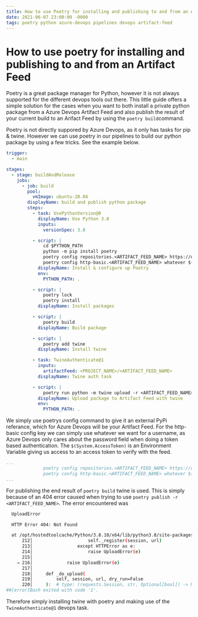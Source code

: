 ```yaml
---
title: How to use Poetry for installing and publishing to and from an Artifact Feed 
date: 2021-06-07 23:00:00 -0000
tags: poetry python azure-devops pipelines devops artifact-feed
---
```


# How to use poetry for installing and publishing to and from an Artifact Feed 

Poetry is a great package manager for Python, however it is not always supported for the different devops tools out there. This little guide offers a simple solution for the cases when you want to both install a private python package from a Azure Devops Artifact Feed and also publish the result of your current build to an Arifact Feed by using the `poetry build`command.

Poetry is not directly suppored by Azure Devops, as it only has tasks for pip & twine. However we can use poetry in our pipelines to build our python package by using a few tricks. See the example below.

```yml
trigger:
  - main

stages:
  - stage: buildAndRelease
    jobs:
      - job: build
        pool:
          vmImage: ubuntu-20.04
        displayName: build and publish python package
        steps:
          - task: UsePythonVersion@0
            displayName: Use Python 3.8
            inputs:
              versionSpec: 3.8

          - script: |
              cd $PYTHON_PATH
              python -m pip install poetry
              poetry config repositories.<ARTIFACT_FEED_NAME> https://dev.azure.com/<ORG_NAME>/<PROJECT_NAME>/_packaging/<ARTIFACT_FEED_NAME>/pypi/
              poetry config http-basic.<ARTIFACT_FEED_NAME> whatever $(System.AccessToken)
            displayName: Install & configure up Poetry
            env:
              PYTHON_PATH: .

          - script: |
              poetry lock
              poetry install
            displayName: Install packages

          - script: |
              poetry build
            displayName: Build package

          - script: |
              poetry add twine
            displayName: Install twine

          - task: TwineAuthenticate@1
            inputs:
              artifactFeed: <PROJECT_NAME>/<ARTIFACT_FEED_NAME>
            displayName: Twine auth task

          - script: |
              poetry run python -m twine upload -r <ARTIFACT_FEED_NAME> --config-file $(PYPIRC_PATH) dist/*
            displayName: Upload package to Artifact Feed with twine
            env:
              PYTHON_PATH: .
```
We simply use poetrys config command to give it an external PyPi referance, which for Azure Devops will be your Artifact Feed. For the http-basic config key we can simply use whatever we want for a username, as Azure Devops only cares about the password field when doing a token based authentication. The `$(System.AccessToken)` is an Environment Variable giving us access to an access token to verify with the feed.
```yml
...
              poetry config repositories.<ARTIFACT_FEED_NAME> https://dev.azure.com/<ORG_NAME>/<PROJECT_NAME>/_packaging/<ARTIFACT_FEED_NAME>/pypi/
              poetry config http-basic.<ARTIFACT_FEED_NAME> whatever $(System.AccessToken)
...
```
For publishing the end result of `poetry build` twine is used. This is simply because of an 404 error caused when trying to use `poetry publish -r <ARTIFACT_FEED_NAME>`. The error encountered was 
```bash
  UploadError

  HTTP Error 404: Not Found

  at /opt/hostedtoolcache/Python/3.8.10/x64/lib/python3.8/site-packages/poetry/publishing/uploader.py:216 in _upload
      212│                     self._register(session, url)
      213│                 except HTTPError as e:
      214│                     raise UploadError(e)
      215│ 
    → 216│             raise UploadError(e)
      217│ 
      218│     def _do_upload(
      219│         self, session, url, dry_run=False
      220│     ):  # type: (requests.Session, str, Optional[bool]) -> None
##[error]Bash exited with code '1'.
```
Therefore simply installing twine with poetry and making use of the `TwineAuthenticate@1` devops task.
